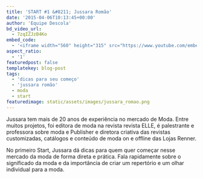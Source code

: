 ```yaml
---
title: 'START #1 &#8211; Jussara Romão'
date: '2015-04-06T10:13:45+00:00'
author: 'Equipe Descola'
bd_video_url:
  - 7zqIZJzB4Ko
embed_code:
  - '<iframe width="560" height="315" src="https://www.youtube.com/embed/7zqIZJzB4Ko" frameborder="0" allowfullscreen></iframe>'
aspect_ratio:
  - '1'
featuredpost: false
templatekey: blog-post
tags:
  - 'dicas para seu começo'
  - 'jussara romão'
  - moda
  - start
featuredimage: static/assets/images/jussara_romao.png
---
```


<span class="s1">Jussara tem mais de 20 anos de experiência no mercado de Moda. Entre muitos projetos, foi editora de moda na revista revista ELLE, é palestrante e professora sobre moda e Publisher e diretora criativa das revistas customizadas, catálogos e conteúdo de moda on e offline das Lojas Renner.</span>

<span class="s1">No primeiro Start, Jussara dá dicas para quem quer começar nesse mercado da moda de forma direta e prática. Fala rapidamente sobre o significado da moda e da importância de criar um repertório e um olhar individual para a moda.</span>
